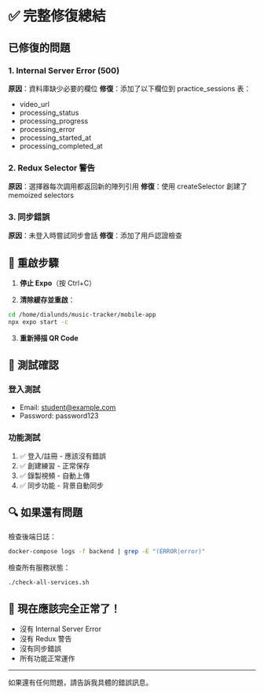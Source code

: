 # ✅ 完整修復總結

## 已修復的問題

### 1. Internal Server Error (500)
**原因**：資料庫缺少必要的欄位
**修復**：添加了以下欄位到 practice_sessions 表：
- video_url
- processing_status
- processing_progress
- processing_error
- processing_started_at
- processing_completed_at

### 2. Redux Selector 警告
**原因**：選擇器每次調用都返回新的陣列引用
**修復**：使用 createSelector 創建了 memoized selectors

### 3. 同步錯誤
**原因**：未登入時嘗試同步會話
**修復**：添加了用戶認證檢查

## 📱 重啟步驟

1. **停止 Expo**（按 Ctrl+C）

2. **清除緩存並重啟**：
```bash
cd /home/dialunds/music-tracker/mobile-app
npx expo start -c
```

3. **重新掃描 QR Code**

## 🧪 測試確認

### 登入測試
- Email: student@example.com
- Password: password123

### 功能測試
1. ✅ 登入/註冊 - 應該沒有錯誤
2. ✅ 創建練習 - 正常保存
3. ✅ 錄製視頻 - 自動上傳
4. ✅ 同步功能 - 背景自動同步

## 🔍 如果還有問題

檢查後端日誌：
```bash
docker-compose logs -f backend | grep -E "(ERROR|error)"
```

檢查所有服務狀態：
```bash
./check-all-services.sh
```

## 🎉 現在應該完全正常了！

- 沒有 Internal Server Error
- 沒有 Redux 警告
- 沒有同步錯誤
- 所有功能正常運作

---

如果還有任何問題，請告訴我具體的錯誤訊息。